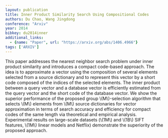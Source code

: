 ```yaml
---
layout: publication
title: Inner Product Similarity Search Using Compositional Codes
authors: Du Chao, Wang Jingdong
conference: "Arxiv"
year: 2014
bibkey: du2014inner
additional_links:
  - {name: "Paper", url: "https://arxiv.org/abs/1406.4966"}
tags: ['ARXIV']
---
```

<p>This paper addresses the nearest neighbor search problem under inner
product similarity and introduces a compact code-based approach. The
idea is to approximate a vector using the composition of several
elements selected from a source dictionary and to represent this vector
by a short code composed of the indices of the selected elements. The
inner product between a query vector and a database vector is
efficiently estimated from the query vector and the short code of the
database vector. We show the superior performance of the proposed group
<span class="math inline">\(M\)</span>-selection algorithm that selects
<span class="math inline">\(M\)</span> elements from <span
class="math inline">\(M\)</span> source dictionaries for vector
approximation in terms of search accuracy and efficiency for compact
codes of the same length via theoretical and empirical analysis.
Experimental results on large-scale datasets (<span
class="math inline">\(1M\)</span> and <span
class="math inline">\(1B\)</span> SIFT features, <span
class="math inline">\(1M\)</span> linear models and Netflix) demonstrate
the superiority of the proposed approach.</p>
